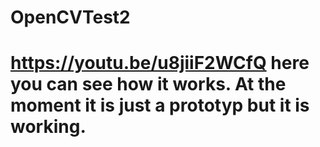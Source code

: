 # OpenCVTest2
# https://youtu.be/u8jiiF2WCfQ here you can see how it works. At the moment it is just a prototyp but it is working.